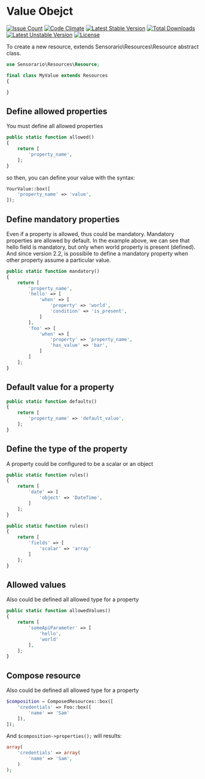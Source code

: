 # Value Obejct

[![Issue Count](https://codeclimate.com/github/sensorario/resources/badges/issue_count.svg)](https://codeclimate.com/github/sensorario/resources) [![Code Climate](https://codeclimate.com/github/sensorario/resources/badges/gpa.svg)](https://codeclimate.com/github/sensorario/resources) [![Latest Stable Version](https://poser.pugx.org/sensorario/resources/v/stable)](https://packagist.org/packages/sensorario/resources) [![Total Downloads](https://poser.pugx.org/sensorario/resources/downloads)](https://packagist.org/packages/sensorario/resources) [![Latest Unstable Version](https://poser.pugx.org/sensorario/resources/v/unstable)](https://packagist.org/packages/sensorario/resources) [![License](https://poser.pugx.org/sensorario/resources/license)](https://packagist.org/packages/sensorario/resources)

To create a new resource, extends Sensorario\Resources\Resource abstract class.

```php
use Sensorario\Resources\Resource;

final class MyValue extends Resources
{

}
```

## Define allowed properties

You must define all allowed properties

```php
public static function allowed()
{
    return [
        'property_name',
    ];
}
```

so then, you can define your value with the syntax:

```php
YourValue::box([
    'property_name' => 'value',
]);
```

## Define mandatory properties

Even if a property is allowed, thus could be mandatory. Mandatory properties are allowed by default. In the example above, we can see that hello field is mandatory, but only when world property is present (defined). And since version 2.2, is possibile to define a mandatory property when other property assume a particular value.

```php
public static function mandatory()
{
    return [
        'property_name',
        'hello' => [
            'when' => [
                'property' => 'world',
                'condition' => 'is_present',
            ]
        ],
        'foo' => [
            'when' => [
                'property' => 'property_name',
                'has_value' => 'bar',
            ]
        ]
    ];
}
```

## Default value for a property

```php
public static function defaults()
{
    return [
        'property_name' => 'default_value',
    ];
}
```

## Define the type of the property

A property could be configured to be a scalar or an object

```php
public static function rules()
{
    return [
        'date' => [
            'object' => 'DateTime',
        ]
    ];
}
```

```php
public static function rules()
{
    return [
        'fields' => [
            'scalar' => 'array'
        ]
    ];
}
```

## Allowed values

Also could be defined all allowed type for a property

```php
public static function allowedValues()
{
    return [
        'someApiParameter' => [
            'hello',
            'world'
        ],
    ];
}
```

## Compose resource

Also could be defined all allowed type for a property

```php
$composition = ComposedResources::box([
    'credentials' => Foo::box([
        'name' => 'Sam'
    ]),
]);
```

And `$composition->properties();` will results:

```php
array(
    'credentials' => array(
        'name' => 'Sam',
    )
);
```
